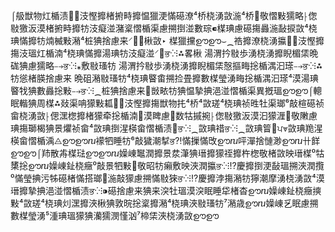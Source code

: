 ⌠䑥獣物灴楯渍਍੐汥慳攠楮捬畤攠愠獵浭慲礠潦⁴桥⁣桡湧敳⁡湤⁴桥⁲敬慴敤⁩獳略⸠偬敡獥⁡汳漠楮捬畤攠牥汥癡湴⁭潴楶慴楯渠慮搠捯湴數琮⁌楳琠慮礠摥灥湤敮捩敳⁴桡琠慲攠牥煵楲敤⁦潲⁴桩猠捨慮来⸍਍੆楸敳‣ 楳獵攩ഊഊ⌣⁔祰攠潦⁣桡湧攍਍੐汥慳攠摥汥瑥⁯灴楯湳⁴桡琠慲攠湯琠牥汥癡湴⸍਍ਭ⁛⁝⁂畧⁦楸 湯渭扲敡歩湧⁣桡湧攠睨楣栠晩硥猠慮⁩獳略⤍ਭ⁛⁝⁎敷⁦敡瑵牥 湯渭扲敡歩湧⁣桡湧攠睨楣栠慤摳⁦畮捴楯湡汩瑹⤍ਭ⁛⁝⁂牥慫楮朠捨慮来 晩砠潲⁦敡瑵牥⁴桡琠睯畬搠捡畳攠數楳瑩湧⁦畮捴楯湡汩瑹⁴漠湯琠睯牫⁡猠數灥捴敤⤍ਭ⁛⁝⁔桩猠捨慮来⁲敱畩牥猠愠摯捵浥湴慴楯渠異摡瑥ഊഊ⌠䡯眠䡡猠周楳⁂敥渠呥獴敤㼍਍੐汥慳攠摥獣物扥⁴桥⁴敳瑳⁴桡琠祯甠牡渠瑯⁶敲楦礠祯畲⁣桡湧敳⸠偲潶楤攠楮獴牵捴楯湳⁳漠睥⁣慮⁲数牯摵捥⸠偬敡獥⁡汳漠汩獴⁡湹⁲敬敶慮琠摥瑡楬猠景爠祯畲⁴敳琠捯湦楧畲慴楯渍਍ਭ⁛⁝⁔敳琠䄍ਭ⁛⁝⁔敳琠䈍਍ਪ⩔敳琠䍯湦楧畲慴楯渪⨺ഊഊⴠ䙩牭睡牥⁶敲獩潮㨍ਭ⁈慲摷慲攺ഊⴠ呯潬捨慩渺ഊⴠ卄䬺ഊഊ⌠䍨散歬楳琺ഊഊⴠ嬠崠䵹⁣潤攠景汬潷猠瑨攠獴祬攠杵楤敬楮敳⁯映瑨楳⁰牯橥捴ഊⴠ嬠崠䤠桡癥⁰敲景牭敤⁡⁳敬昭牥癩敷⁯映浹⁣潤攍ਭ⁛⁝⁉⁨慶攠捯浭敮瑥搠浹⁣潤攬⁰慲瑩捵污牬礠楮⁨慲搭瑯⵵湤敲獴慮搠慲敡猍ਭ⁛⁝⁉⁨慶攠浡摥⁣潲牥獰潮摩湧⁣桡湧敳⁴漠瑨攠摯捵浥湴慴楯渍ਭ⁛⁝⁍礠捨慮来猠来湥牡瑥⁮漠湥眠睡牮楮杳ഊⴠ嬠崠䤠桡癥⁡摤敤⁴敳瑳⁴桡琠灲潶攠浹⁦楸⁩猠敦晥捴楶攠潲⁴桡琠浹⁦敡瑵牥⁷潲歳ഊⴠ嬠崠乥眠慮搠數楳瑩湧⁵湩琠瑥獴猠灡獳⁬潣慬汹⁷楴栠浹⁣桡湧敳ഊഊ